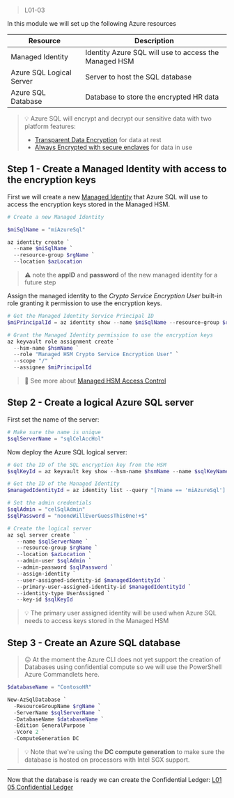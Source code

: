 > L01-03

In this module we will set up the following Azure resources

| Resource | Description |
| -- | -- |
| Managed Identity | Identity Azure SQL will use to access the Managed HSM |
| Azure SQL Logical Server | Server to host the SQL database |
| Azure SQL Database | Database to store the encrypted HR data |

> 💡 Azure SQL will encrypt and decrypt our sensitive data with two platform features:
> - [Transparent Data Encryption](https://docs.microsoft.com/en-us/azure/azure-sql/database/transparent-data-encryption-tde-overview?view=azuresql) for data at rest
> - [Always Encrypted with secure enclaves](https://docs.microsoft.com/en-us/sql/relational-databases/security/encryption/always-encrypted-enclaves) for data in use

## Step 1 - Create a Managed Identity with access to the encryption keys

First we will create a new [Managed Identity](https://docs.microsoft.com/en-us/azure/active-directory/managed-identities-azure-resources/overview) that Azure SQL will use to access the encryption keys stored in the Managed HSM.

```powershell
# Create a new Managed Identity

$miSqlName = "miAzureSql"

az identity create `
  --name $miSqlName `
  --resource-group $rgName `
  --location $azLocation
```

> ⚠️ note the **appID** and **password** of the new managed identity for a future step

Assign the managed identity to the _Crypto Service Encryption User_ built-in role granting it permission to use the encryption keys.

```powershell
# Get the Managed Identity Service Principal ID
$miPrincipalId = az identity show --name $miSqlName --resource-group $rgName --query principalId

# Grant the Managed Identity permission to use the encryption keys
az keyvault role assignment create `
  --hsm-name $hsmName `
  --role "Managed HSM Crypto Service Encryption User" `
  --scope "/" `
  --assignee $miPrincipalId
```

> 📖 See more about [Managed HSM Access Control](https://docs.microsoft.com/en-us/azure/key-vault/managed-hsm/access-control)

## Step 2 - Create a logical Azure SQL server

First set the name of the server:

```powershell
# Make sure the name is unique
$sqlServerName = "sqlCelAccHol"
```

Now deploy the Azure SQL logical server:

```powershell
# Get the ID of the SQL encryption key from the HSM
$sqlKeyId = az keyvault key show --hsm-name $hsmName --name $sqlKeyName --query "key.kid"

# Get the ID of the Managed Identity
$managedIdentityId = az identity list --query "[?name == 'miAzureSql'].id | [0]"

# Set the admin credentials
$sqlAdmin = "celSqlAdmin"
$sqlPassword = "nooneWillEverGuessThis0ne!+$"

# Create the logical server
az sql server create `
   --name $sqlServerName `
   --resource-group $rgName `
   --location $azLocation `
   --admin-user $sqlAdmin `
   --admin-password $sqlPassword `
   --assign-identity `
   --user-assigned-identity-id $managedIdentityId `
   --primary-user-assigned-identity-id $managedIdentityId `
   --identity-type UserAssigned `
   --key-id $sqlKeyId
```

> 💡 The primary user assigned identity will be used when Azure SQL needs to access keys stored in the Managed HSM

## Step 3 - Create an Azure SQL database

> 😖 At the moment the Azure CLI does not yet support the creation of Databases using confidential compute so we will use the PowerShell Azure Commandlets here.

```Powershell
$databaseName = "ContosoHR"

New-AzSqlDatabase `
  -ResourceGroupName $rgName `
  -ServerName $sqlServerName `
  -DatabaseName $databaseName `
  -Edition GeneralPurpose `
  -Vcore 2 `
  -ComputeGeneration DC
```

> 💡 Note that we're using the **DC compute generation** to make sure the database is hosted on processors with Intel SGX support.

---

Now that the database is ready we can create the Confidential Ledger: [L01 05 Confidential Ledger](L01-04-CreateAzureSql.md)